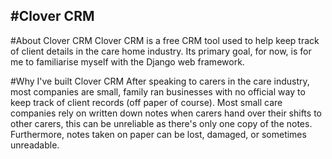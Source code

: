 #Clover CRM
-----------

#About Clover CRM
Clover CRM is a free CRM tool used to help keep track of client details in the care home industry. 
Its primary goal, for now, is for me to familiarise myself with the Django web framework.  

#Why I've built Clover CRM
After speaking to carers in the care industry, most companies are small, family ran businesses with no official way to keep track of client records (off paper of course).
Most small care companies rely on written down notes when carers hand over their shifts to other carers, this can be unreliable as there's only one copy of the notes.
Furthermore, notes taken on paper can be lost, damaged, or sometimes unreadable. 

